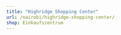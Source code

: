 ```yaml
---
title: "Highridge Shopping Center"
url: /nairobi/highridge-shopping-center/
shop: Einkaufszentrum
---
```

